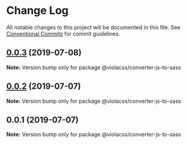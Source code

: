 # Change Log

All notable changes to this project will be documented in this file.
See [Conventional Commits](https://conventionalcommits.org) for commit guidelines.

## [0.0.3](https://github.com/violacss/viola/compare/@violacss/converter-js-to-sass@0.0.2...@violacss/converter-js-to-sass@0.0.3) (2019-07-08)

**Note:** Version bump only for package @violacss/converter-js-to-sass





## [0.0.2](https://github.com/violacss/viola/compare/@violacss/converter-js-to-sass@0.0.1...@violacss/converter-js-to-sass@0.0.2) (2019-07-07)

**Note:** Version bump only for package @violacss/converter-js-to-sass





## 0.0.1 (2019-07-07)

**Note:** Version bump only for package @violacss/converter-js-to-sass
